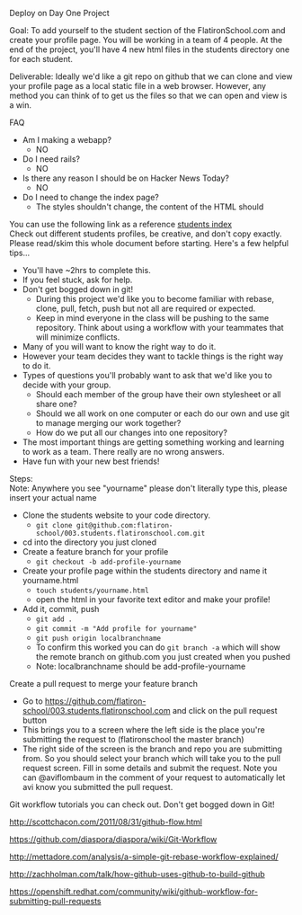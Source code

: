 Deploy on Day One Project

Goal: To add yourself to the student section of the FlatironSchool.com and create your profile page.
You will be working in a team of 4 people.  At the end of the project, you'll have 4 new html files in the students directory one for each student.  

Deliverable:
Ideally we'd like a git repo on github that we can clone and view your profile page as a local static file in a web browser. However, any method you can think of to get us the files so that we can open and view is a win.

FAQ
- Am I making a webapp?
  - NO
- Do I need rails?
  - NO
- Is there any reason I should be on Hacker News Today?
  - NO
- Do I need to change the index page?
  - The styles shouldn't change, the content of the HTML should

You can use the following link as a reference [students index](http://static.001.students.flatironschool.com/index.html)  
Check out different students profiles, be creative, and don't copy exactly.
Please read/skim this whole document before starting. Here's a few helpful tips...

- You'll have ~2hrs to complete this.  
- If you feel stuck, ask for help. 
- Don't get bogged down in git!
  - During this project we'd like you to become familiar with rebase, clone, pull, fetch, push but not all are required or expected.
  - Keep in mind everyone in the class will be pushing to the same repository.  Think about using a workflow with your teammates that will minimize conflicts.
- Many of you will want to know the right way to do it.
- However your team decides they want to tackle things is the right way to do it. 
- Types of questions you'll probably want to ask that we'd like you to decide with your group.
  - Should each member of the group have their own stylesheet or all share one?
  - Should we all work on one computer or each do our own and use git to manage merging our work together?
  - How do we put all our changes into one repository?
- The most important things are getting something working and learning to work as a team. There really are no wrong answers.
- Have fun with your new best friends!

Steps:  
Note: Anywhere you see "yourname" please don't literally type this, please insert your actual name
- Clone the students website to your code directory.
  - ```git clone git@github.com:flatiron-school/003.students.flatironschool.com.git```
- cd into the directory you just cloned
- Create a feature branch for your profile
  - ```git checkout -b add-profile-yourname```
- Create your profile page within the students directory and name it yourname.html
  - ```touch students/yourname.html```
  - open the html in your favorite text editor and make your profile!
- Add it, commit, push
    - ```git add .```
    - ```git commit -m "Add profile for yourname"```
    - ```git push origin localbranchname```
    - To confirm this worked you can do ```git branch -a``` which will show the remote branch on github.com you just created when you pushed
    - Note: localbranchname should be add-profile-yourname

Create a pull request to merge your feature branch
  - Go to https://github.com/flatiron-school/003.students.flatironschool.com and click on the pull request button
  - This brings you to a screen where the left side is the place you're submitting the request to (flatironschool the master branch)
  - The right side of the screen is the branch and repo you are submitting from.  So you should select your branch which will take you to the pull request screen.  Fill in some details and submit the request.  Note you can @aviflombaum in the comment of your request to automatically let avi know you submitted the pull request.

Git workflow tutorials you can check out.  Don't get bogged down in Git!

http://scottchacon.com/2011/08/31/github-flow.html

https://github.com/diaspora/diaspora/wiki/Git-Workflow

http://mettadore.com/analysis/a-simple-git-rebase-workflow-explained/

http://zachholman.com/talk/how-github-uses-github-to-build-github

https://openshift.redhat.com/community/wiki/github-workflow-for-submitting-pull-requests
